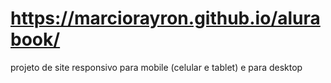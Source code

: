 # https://marciorayron.github.io/alurabook/
projeto de site responsivo para mobile (celular e tablet) e para desktop
